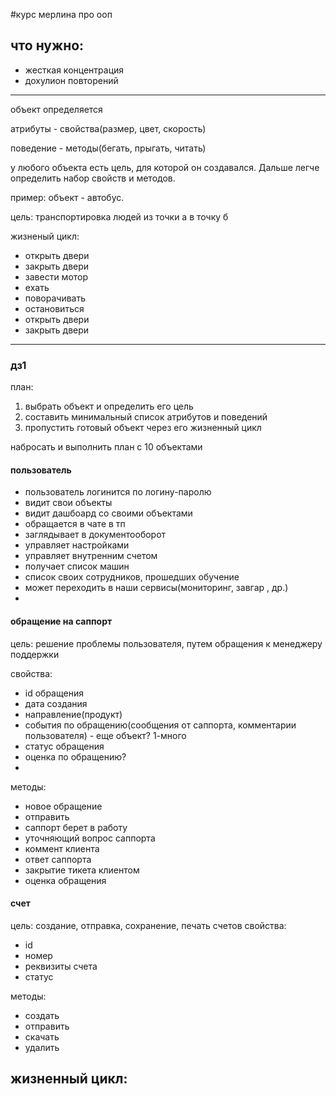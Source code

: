 #курс мерлина про ооп

## что нужно:

 - жесткая концентрация
 - дохулион повторений
 
---
объект определяется

атрибуты - свойства(размер, цвет, скорость)

поведение - методы(бегать, прыгать, читать)

у любого объекта есть цель, для которой он создавался. Дальше легче определить набор
свойств и методов.

пример: объект - автобус.

цель: транспортировка людей из точки а в точку б

жизненый цикл:

- открыть двери
- закрыть двери
- завести мотор
- ехать
- поворачивать
- остановиться
- открыть двери
- закрыть двери

---
### дз1
план:
1. выбрать объект и определить его цель
2. составить минимальный список атрибутов и поведений
3. пропустить готовый объект через его жизненный цикл

набросать и выполнить план с 10 объектами

#### пользователь
- пользователь логинится по логину-паролю
- видит свои объекты
- видит дашбоард со своими объектами
- обращается в чате в тп
- заглядывает в документооборот
- управляет настройками
- управляет внутренним счетом
- получает список машин
- список своих сотрудников, прошедших обучение
- может переходить в наши сервисы(мониторинг, завгар , др.)
- 


#### обращение на саппорт
цель: решение проблемы пользователя, путем обращения к менеджеру поддержки

свойства:
- id обращения
- дата создания
- направление(продукт)
- события по обращению(сообщения от саппорта, комментарии пользователя) - еще объект? 1-много
- статус обращения
- оценка по обращению?
- 
методы:
- новое обращение
- отправить
- саппорт берет в работу
- уточняющий вопрос саппорта
- коммент клиента
- ответ саппорта
- закрытие тикета клиентом
- оценка обращения


#### счет
цель: создание, отправка, сохранение, печать счетов
свойства: 
- id
- номер
- реквизиты счета
- статус

методы:
- создать
- отправить
- скачать
- удалить

жизненный цикл:
- 